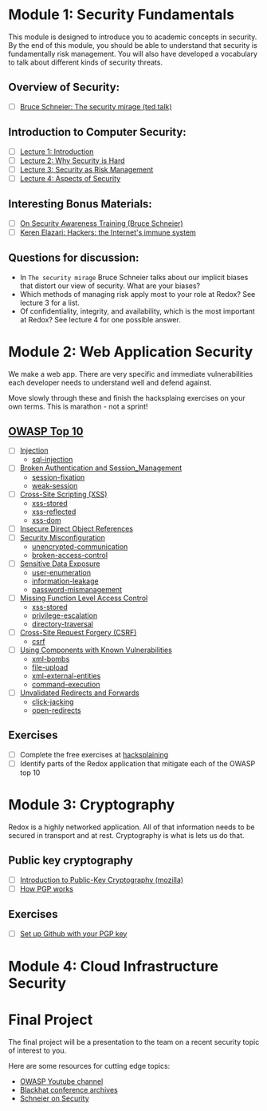 # Module 1: Security Fundamentals
This module is designed to introduce you to academic concepts in security. 
By the end of this module, you should be able to understand that security is fundamentally risk management. 
You will also have developed a vocabulary to talk about different kinds of security threats.

## Overview of Security:
- [ ] [Bruce Schneier: The security mirage (ted talk)](https://www.ted.com/talks/bruce_schneier?language=en)

## Introduction to Computer Security:

- [ ]  [Lecture 1: Introduction](https://www.cs.utexas.edu/~byoung/cs361/lecture1.pdf)
- [ ] [Lecture 2: Why Security is Hard](https://www.cs.utexas.edu/~byoung/cs361/lecture2.pdf)
- [ ] [Lecture 3: Security as Risk Management](https://www.cs.utexas.edu/~byoung/cs361/lecture3.pdf)
- [ ] [Lecture 4: Aspects of Security](https://www.cs.utexas.edu/~byoung/cs361/lecture4.pdf)

## Interesting Bonus Materials:
- [ ] [On Security Awareness Training (Bruce Schneier)](http://www.darkreading.com/risk/on-security-awareness-training/d/d-id/1139381?)
- [ ] [Keren Elazari: Hackers: the Internet's immune system](https://www.ted.com/playlists/10/who_are_the_hackers)

## Questions for discussion:
- In `The security mirage` Bruce Schneier talks about our implicit biases that distort our view of security. What are your biases?
- Which methods of managing risk apply most to your role at Redox? See lecture 3 for a list.  
- Of confidentiality, integrity, and availability, which is the most important at Redox? See lecture 4 for one possible answer. 

# Module 2: Web Application Security
We make a web app. There are very specific and immediate vulnerabilities each developer needs to understand well and defend against.

Move slowly through these and finish the hacksplaing exercises on your own terms. This is marathon - not a sprint!

## [OWASP Top 10](https://www.owasp.org/index.php/Top_10_2013-Top_10)
- [ ] [Injection](https://www.owasp.org/index.php/Top_10_2013-A1-Injection) 
  - [sql-injection](https://www.hacksplaining.com/exercises/sql-injection)
- [ ] [Broken Authentication and Session_Management](https://www.owasp.org/index.php/Top_10_2013-A2-Broken_Authentication_and_Session_Management) 
  - [session-fixation](https://www.hacksplaining.com/exercises/session-fixation)
  - [weak-session](https://www.hacksplaining.com/exercises/weak-session)
- [ ] [Cross-Site Scripting (XSS)](https://www.owasp.org/index.php/Top_10_2013-A3-Cross-Site_Scripting_(XSS)) 
  - [xss-stored](https://www.hacksplaining.com/exercises/xss-stored)
  - [xss-reflected](https://www.hacksplaining.com/exercises/xss-reflected)
  - [xss-dom](https://www.hacksplaining.com/exercises/xss-dom)
- [ ] [Insecure Direct Object References](https://www.owasp.org/index.php/Top_10_2013-A4-Insecure_Direct_Object_References) 
- [ ] [Security Misconfiguration](https://www.owasp.org/index.php/Top_10_2013-A5-Security_Misconfiguration) 
  - [unencrypted-communication](https://www.hacksplaining.com/exercises/unencrypted-communication)
  - [broken-access-control](https://www.hacksplaining.com/exercises/broken-access-control)
- [ ] [Sensitive Data Exposure](https://www.owasp.org/index.php/Top_10_2013-A6-Sensitive_Data_Exposure) 
  - [user-enumeration](https://www.hacksplaining.com/exercises/user-enumeration)
  - [information-leakage](https://www.hacksplaining.com/exercises/information-leakage)
  - [password-mismanagement](https://www.hacksplaining.com/exercises/password-mismanagement)
- [ ] [Missing Function Level Access Control](https://www.owasp.org/index.php/Top_10_2013-A7-Missing_Function_Level_Access_Control) 
  - [xss-stored](https://www.hacksplaining.com/exercises/xss-stored)
  - [privilege-escalation](https://www.hacksplaining.com/exercises/privilege-escalation)
  - [directory-traversal](https://www.hacksplaining.com/exercises/directory-traversal)
- [ ] [Cross-Site Request Forgery (CSRF)](https://www.owasp.org/index.php/Top_10_2013-A8-Cross-Site_Request_Forgery_(CSRF)) 
  - [csrf](https://www.hacksplaining.com/exercises/csrf)
- [ ] [Using Components with Known Vulnerabilities](https://www.owasp.org/index.php/Top_10_2013-A9-Using_Components_with_Known_Vulnerabilities) 
  - [xml-bombs](https://www.hacksplaining.com/exercises/xml-bombs)
  - [file-upload](https://www.hacksplaining.com/exercises/file-upload)
  - [xml-external-entities](https://www.hacksplaining.com/exercises/xml-external-entities)
  - [command-execution](https://www.hacksplaining.com/exercises/command-execution)
- [ ] [Unvalidated Redirects and Forwards](https://www.owasp.org/index.php/Top_10_2013-A10-Unvalidated_Redirects_and_Forwards) 
  - [click-jacking](https://www.hacksplaining.com/exercises/click-jacking)
  - [open-redirects](https://www.hacksplaining.com/exercises/open-redirects)


## Exercises
- [ ] Complete the free exercises at [hacksplaining](https://www.hacksplaining.com)
- [ ] Identify parts of the Redox application that mitigate each of the OWASP top 10

# Module 3: Cryptography
Redox is a highly networked application. All of that information needs to be secured in transport and at rest. Cryptography is what is lets us do that. 

## Public key cryptography
- [ ] [Introduction to Public-Key Cryptography (mozilla)](https://developer.mozilla.org/en-US/docs/Archive/Security/Introduction_to_Public-Key_Cryptography)
- [ ] [How PGP works](http://www.pgpi.org/doc/pgpintro/)

## Exercises
- [ ] [Set up Github with your PGP key](https://help.github.com/articles/signing-commits-using-gpg/)


# Module 4: Cloud Infrastructure Security

# Final Project
The final project will be a presentation to the team on a recent security topic of interest to you.

Here are some resources for cutting edge topics: 
- [OWASP Youtube channel](https://www.youtube.com/channel/UCe8j61ABYDuPTdtjItD2veA)
- [Blackhat conference archives](https://www.blackhat.com/html/archives.html) 
- [Schneier on Security](https://www.schneier.com/) 
